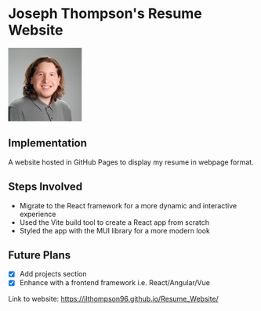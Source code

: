 # Joseph Thompson's Resume Website
<img src = "https://github.com/jlthompson96/Resume_Website/blob/master/assets/Joey.jpeg?raw=true" alt="Picture of Joseph" height="150px"/>

## Implementation
A website hosted in GitHub Pages to display my resume in webpage format.

## Steps Involved
* Migrate to the React framework for a more dynamic and interactive experience
* Used the Vite build tool to create a React app from scratch
* Styled the app with the MUI library for a more modern look

## Future Plans
- [x] Add projects section
- [x] Enhance with a frontend framework i.e. React/Angular/Vue

Link to website: https://jlthompson96.github.io/Resume_Website/
